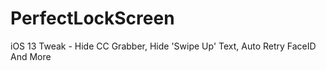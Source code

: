 # PerfectLockScreen

iOS 13 Tweak - Hide CC Grabber, Hide 'Swipe Up' Text, Auto Retry FaceID And More
